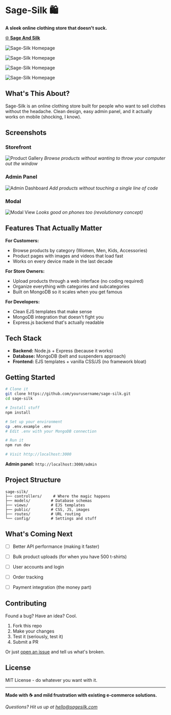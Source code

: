 # Sage-Silk 🛍️

**A sleek online clothing store that doesn't suck.**

[🌐 **Sage And Silk**](https://sagesilk.onrender.com)

![Sage-Silk Homepage](./public/assets/images/homepage.png)

![Sage-Silk Homepage](./public/assets/images/homepage2.png)

![Sage-Silk Homepage](./public/assets/images/homepage3.png)

![Sage-Silk Homepage](./public/assets/images/homepage4.png)

## What's This About?

Sage-Silk is an online clothing store built for people who want to sell clothes without the headache. Clean design, easy admin panel, and it actually works on mobile (shocking, I know).

## Screenshots

### Storefront
![Product Gallery](./public/assets/images/gallery.gif)
*Browse products without wanting to throw your computer out the window*

### Admin Panel
![Admin Dashboard](./public/assets/images/admin-login.png)
*Add products without touching a single line of code*

### Modal 
![Modal View](./public/assets/images/homescreenshot.png)
*Looks good on phones too (revolutionary concept)*

## Features That Actually Matter

**For Customers:**
- Browse products by category (Women, Men, Kids, Accessories)
- Product pages with images and videos that load fast
- Works on every device made in the last decade

**For Store Owners:**
- Upload products through a web interface (no coding required)
- Organize everything with categories and subcategories
- Built on MongoDB so it scales when you get famous

**For Developers:**
- Clean EJS templates that make sense
- MongoDB integration that doesn't fight you
- Express.js backend that's actually readable

## Tech Stack

- **Backend:** Node.js + Express (because it works)
- **Database:** MongoDB  (belt and suspenders approach)
- **Frontend:** EJS templates + vanilla CSS/JS (no framework bloat)

## Getting Started

```bash
# Clone it
git clone https://github.com/yourusername/sage-silk.git
cd sage-silk

# Install stuff
npm install

# Set up your environment
cp .env.example .env
# Edit .env with your MongoDB connection

# Run it
npm run dev

# Visit http://localhost:3000
```

**Admin panel:** `http://localhost:3000/admin`

## Project Structure

```
sage-silk/
├── controllers/     # Where the magic happens
├── models/         # Database schemas
├── views/          # EJS templates
├── public/         # CSS, JS, images
├── routes/         # URL routing
└── config/         # Settings and stuff
```

## What's Coming Next

- [ ] Better API performance (making it faster)
- [ ] Bulk product uploads (for when you have 500 t-shirts)
- [ ] User accounts and login
- [ ] Order tracking
- [ ] Payment integration (the money part)


## Contributing

Found a bug? Have an idea? Cool.

1. Fork this repo
2. Make your changes
3. Test it (seriously, test it)
4. Submit a PR

Or just [open an issue](https://github.com/byjove19/sage-silk/issues) and tell us what's broken.

## License

MIT License - do whatever you want with it.

---

**Made with ☕ and mild frustration with existing e-commerce solutions.**

*Questions? Hit us up at [hello@sagesilk.com](mailto:odionyejovy@gmail.com)*
